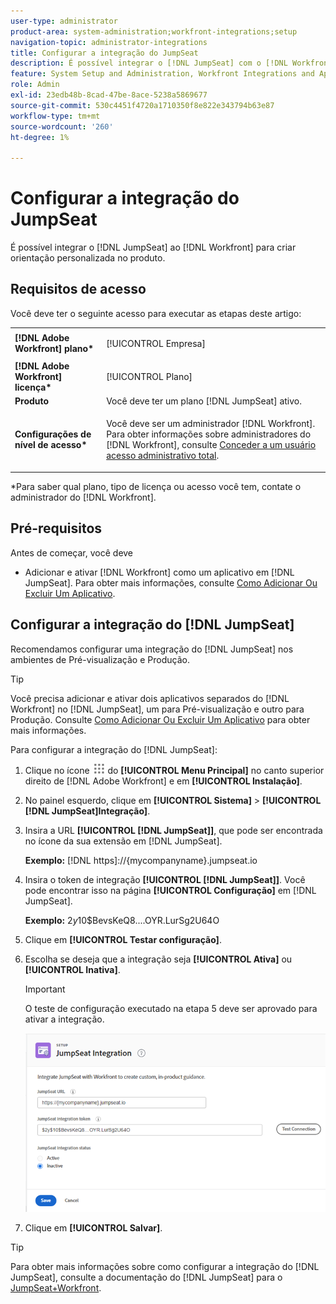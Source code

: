 ```yaml
---
user-type: administrator
product-area: system-administration;workfront-integrations;setup
navigation-topic: administrator-integrations
title: Configurar a integração do JumpSeat
description: É possível integrar o [!DNL JumpSeat] com o [!DNL Workfront] para criar orientação personalizada no produto.
feature: System Setup and Administration, Workfront Integrations and Apps
role: Admin
exl-id: 23edb48b-8cad-47be-8ace-5238a5869677
source-git-commit: 530c4451f4720a1710350f8e822e343794b63e87
workflow-type: tm+mt
source-wordcount: '260'
ht-degree: 1%

---
```


# Configurar a integração do JumpSeat

É possível integrar o [!DNL JumpSeat] ao [!DNL Workfront] para criar orientação personalizada no produto.

## Requisitos de acesso

Você deve ter o seguinte acesso para executar as etapas deste artigo:

<table style="table-layout:auto"> 
 <col> 
 <col> 
 <tbody> 
  <tr> 
   <td role="rowheader"><strong>[!DNL Adobe Workfront] plano*</strong></td> 
   <td> <p>[!UICONTROL Empresa] </p> </td> 
  </tr> 
  <tr> 
   <td role="rowheader"><strong>[!DNL Adobe Workfront] licença*</strong></td> 
   <td>[!UICONTROL Plano]</td> 
  </tr> 
  <tr> 
   <td role="rowheader"><strong>Produto</strong></td> 
   <td>Você deve ter um plano [!DNL JumpSeat] ativo.</td> 
  </tr> 
  <tr> 
   <td role="rowheader"><strong>Configurações de nível de acesso*</strong></td> 
   <td> <p> Você deve ser um administrador [!DNL Workfront]. Para obter informações sobre administradores do [!DNL Workfront], consulte <a href="../../administration-and-setup/add-users/configure-and-grant-access/grant-a-user-full-administrative-access.md" class="MCXref xref">Conceder a um usuário acesso administrativo total</a>.</p> </td> 
  </tr> 
 </tbody> 
</table>

&#42;Para saber qual plano, tipo de licença ou acesso você tem, contate o administrador do [!DNL Workfront].

## Pré-requisitos

Antes de começar, você deve

* Adicionar e ativar [!DNL Workfront] como um aplicativo em [!DNL JumpSeat]. Para obter mais informações, consulte [Como Adicionar Ou Excluir Um Aplicativo](https://support.jumpseat.io/article/how-to-add-an-application/).

## Configurar a integração do [!DNL JumpSeat]

Recomendamos configurar uma integração do [!DNL JumpSeat] nos ambientes de Pré-visualização e Produção.

>[!TIP]
>
>Você precisa adicionar e ativar dois aplicativos separados do [!DNL Workfront] no [!DNL JumpSeat], um para Pré-visualização e outro para Produção. Consulte [Como Adicionar Ou Excluir Um Aplicativo](https://support.jumpseat.io/article/how-to-add-an-application/) para obter mais informações.

Para configurar a integração do [!DNL JumpSeat]:

1. Clique no ícone ![](assets/main-menu-icon.png) do **[!UICONTROL Menu Principal]** no canto superior direito de [!DNL Adobe Workfront] e em **[!UICONTROL Instalação]**.
1. No painel esquerdo, clique em **[!UICONTROL Sistema]** > **[!UICONTROL [!DNL JumpSeat]Integração]**.
1. Insira a URL **[!UICONTROL [!DNL JumpSeat]]**, que pode ser encontrada no ícone da sua extensão em [!DNL JumpSeat].

   **Exemplo:** [!DNL https]://{mycompanyname}.jumpseat.io

1. Insira o token de integração **[!UICONTROL [!DNL JumpSeat]]**. Você pode encontrar isso na página **[!UICONTROL Configuração]** em [!DNL JumpSeat].

   **Exemplo:** $2y$10$BevsKeQ8....OYR.LurSg2U64O

1. Clique em **[!UICONTROL Testar configuração]**.
1. Escolha se deseja que a integração seja **[!UICONTROL Ativa]** ou **[!UICONTROL Inativa]**.

   >[!IMPORTANT]
   >
   >O teste de configuração executado na etapa 5 deve ser aprovado para ativar a integração.

   ![Página de integração do JumpSeat](assets/jumpseat-integration-page.png)

1. Clique em **[!UICONTROL Salvar]**.

>[!TIP]
>
>Para obter mais informações sobre como configurar a integração do [!DNL JumpSeat], consulte a documentação do [!DNL JumpSeat] para o [JumpSeat+Workfront](https://jumpseat.io/landing-page/jumpseat-workfront/).
